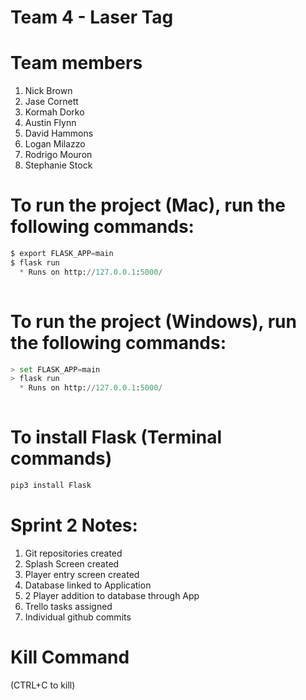 # Team 4 - Laser Tag


# Team members
1. Nick Brown
1. Jase Cornett
1. Kormah Dorko
1. Austin Flynn
1. David Hammons
1. Logan Milazzo
1. Rodrigo Mouron
1. Stephanie Stock

# To run the project (Mac), run the following commands:
```python
$ export FLASK_APP=main
$ flask run
  * Runs on http://127.0.0.1:5000/
 
```

# To run the project (Windows), run the following commands:
```python
> set FLASK_APP=main
> flask run
  * Runs on http://127.0.0.1:5000/
 
```

# To install Flask (Terminal commands)
```python
pip3 install Flask

```

# Sprint 2 Notes:
1. Git repositories created
1. Splash Screen created
1. Player entry screen created
1. Database linked to Application
1. 2 Player addition to database through App
1. Trello tasks assigned
1. Individual github commits

# Kill Command
(CTRL+C to kill)
